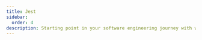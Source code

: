 ```yaml
---
title: Jest
sidebar:
  order: 4
description: Starting point in your software engineering journey with webeet.
---
```

